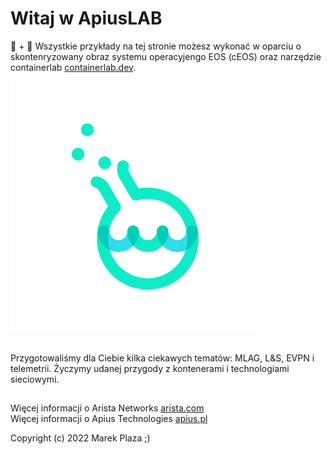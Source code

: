 # Witaj w ApiusLAB   


🐳 + 🧪 
Wszystkie przykłady na tej stronie możesz wykonać w oparciu o skontenryzowany obraz systemu operacyjengo EOS (cEOS) oraz narzędzie containerlab [containerlab.dev](https://containerlab.dev). 

![apiuslab](apiuslab.png)

<br>Przygotowaliśmy dla Ciebie kilka ciekawych tematów: MLAG, L&S, EVPN i telemetrii. Życzymy udanej przygody z kontenerami i technologiami sieciowymi.

    
## 
Więcej informacji o Arista Networks [arista.com](https://arista.com) <br/>
Więcej informacji o Apius Technologies [apius.pl](https://apius.pl)   

Copyright (c) 2022 Marek Plaza ;)

